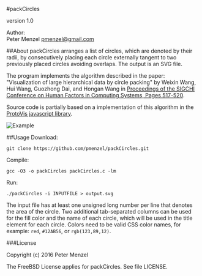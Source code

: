 #packCircles

version 1.0

Author:  
Peter Menzel <pmenzel@gmail.com>   


##About
packCircles arranges a list of circles, which are denoted by their radii,
by consecutively placing each circle externally tangent to two previously placed
circles avoiding overlaps.
The output is an SVG file.

The program implements the algorithm described in the paper:
"Visualization of large hierarchical data by circle packing" 
by Weixin Wang, Hui Wang, Guozhong Dai, and Hongan Wang
in [Proceedings of the SIGCHI Conference on Human Factors in Computing Systems, Pages 517-520](https://dl.acm.org/citation.cfm?id=1124851).

Source code is partially based on a implementation of this algorithm
in the [ProtoVis javascript library](http://mbostock.github.io/protovis/).

![Example](https://pmenzel.github.com/packCircles/example.png)

##Usage 
Download:
```
git clone https://github.com/pmenzel/packCircles.git
```
Compile:
```
gcc -O3 -o packCircles packCircles.c -lm
```
Run:
```
./packCircles -i INPUTFILE > output.svg
```

The input file has at least one unsigned long number per line that denotes the
area of the circle.  Two additional tab-separated columns can be used for the
fill color and the name of each circle, which will be used in the title element
for each circle.  Colors need to be valid CSS color names, for example: `red`,
`#12AB56`, or `rgb(123,89,12)`.



###License

Copyright (c) 2016 Peter Menzel 

The FreeBSD License applies for packCircles.
See file LICENSE.


